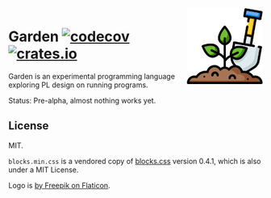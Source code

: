 <img src="img/gardening.png" width="150" align="right">

# Garden [![codecov](https://codecov.io/gh/Wilfred/garden/branch/main/graph/badge.svg?token=bUlbdUf4O3)](https://codecov.io/gh/Wilfred/garden) <a href="https://crates.io/crates/garden-lang"><img src="https://img.shields.io/crates/v/garden-lang.svg" alt="crates.io"></a>

Garden is an experimental programming language exploring PL design on
running programs.

Status: Pre-alpha, almost nothing works yet.

## License

MIT.

`blocks.min.css` is a vendored copy of
[blocks.css](https://thesephist.github.io/blocks.css/) version 0.4.1,
which is also under a MIT License.

Logo is [by Freepik on Flaticon](https://www.flaticon.com/free-icon/gardening_1518965).


